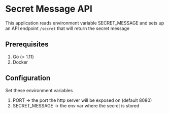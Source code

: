 # Secret Message API

This application reads environment variable SECRET_MESSAGE and sets up an API endpoint `/secret` that will return the secret message

## Prerequisites

1. Go (> 1.11)
2. Docker

## Configuration

Set these environment variables

1. PORT -> the port the http server will be exposed on (default 8080)
2. SECRET_MESSAGE -> the env var where the secret is stored
